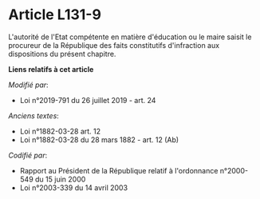 # Article L131-9

L'autorité de l'Etat compétente en matière d'éducation ou le maire saisit le procureur de la République des faits
constitutifs d'infraction aux dispositions du présent chapitre.

**Liens relatifs à cet article**

_Modifié par_:

  - Loi n°2019-791 du 26 juillet 2019 - art. 24

_Anciens textes_:

  - Loi n°1882-03-28 art. 12
  - Loi n°1882-03-28 du 28 mars 1882 - art. 12 (Ab)

_Codifié par_:

  - Rapport au Président de la République relatif à l'ordonnance n°2000-549 du 15 juin 2000
  - Loi n°2003-339 du 14 avril 2003
